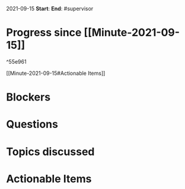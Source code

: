2021-09-15
**Start**:
**End**:
#supervisor 

# Progress since [[Minute-2021-09-15]]

^55e961

[[Minute-2021-09-15#Actionable Items]]
# Blockers


# Questions


# Topics discussed

# Actionable Items